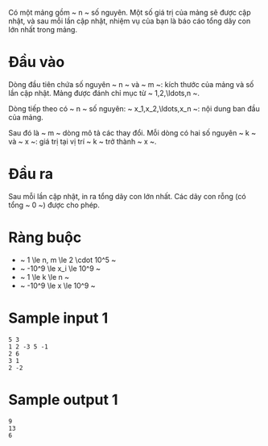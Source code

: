 Có một mảng gồm ~ n ~ số nguyên. Một số giá trị của mảng sẽ được cập nhật, và sau mỗi lần cập nhật, nhiệm vụ của bạn là báo cáo tổng dãy con lớn nhất trong mảng.

# Đầu vào

Dòng đầu tiên chứa số nguyên ~ n ~ và ~ m ~: kích thước của mảng và số lần cập nhật. Mảng được đánh chỉ mục từ ~ 1,2,\ldots,n ~. 

Dòng tiếp theo có ~ n ~ số nguyên: ~ x_1,x_2,\ldots,x_n ~: nội dung ban đầu của mảng. 

Sau đó là ~ m ~ dòng mô tả các thay đổi. Mỗi dòng có hai số nguyên ~ k ~ và ~ x ~: giá trị tại vị trí ~ k ~ trở thành ~ x ~.

# Đầu ra

Sau mỗi lần cập nhật, in ra tổng dãy con lớn nhất. Các dãy con rỗng (có tổng ~ 0 ~) được cho phép.

# Ràng buộc

- ~ 1 \le n, m \le 2 \cdot 10^5 ~
- ~ -10^9 \le x_i \le 10^9 ~
- ~ 1 \le k \le n ~
- ~ -10^9 \le x \le 10^9 ~

# Sample input 1
```
5 3
1 2 -3 5 -1
2 6
3 1
2 -2
```
# Sample output 1
```
9
13
6
```

